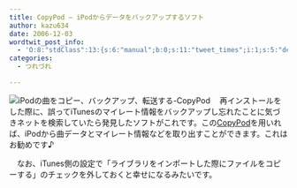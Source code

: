 ```yaml
---
title: CopyPod — iPodからデータをバックアップするソフト
author: kazu634
date: 2006-12-03
wordtwit_post_info:
  - 'O:8:"stdClass":13:{s:6:"manual";b:0;s:11:"tweet_times";i:1;s:5:"delay";i:0;s:7:"enabled";i:1;s:10:"separation";s:2:"60";s:7:"version";s:3:"3.7";s:14:"tweet_template";b:0;s:6:"status";i:2;s:6:"result";a:0:{}s:13:"tweet_counter";i:2;s:13:"tweet_log_ids";a:1:{i:0;i:2667;}s:9:"hash_tags";a:0:{}s:8:"accounts";a:1:{i:0;s:7:"kazu634";}}'
categories:
  - つれづれ

---
```

<div class="section">
<p>
<a href="http://www.copypod.jp/" onclick="__gaTracker('send', 'event', 'outbound-article', 'http://www.copypod.jp/', '');" target="_blank"><img align="left" alt="iPodの曲をコピー、バックアップ、転送する-CopyPod" src="http://img.simpleapi.net/small/http://www.copypod.jp/" border="0" /></a>
</p>
  
<p>
    　再インストールをした際に、誤ってiTunesのマイレート情報をバックアップし忘れたことに気づきネットを検索していたら発見したソフトがこれです。この<a href="http://www.copypod.jp/" onclick="__gaTracker('send', 'event', 'outbound-article', 'http://www.copypod.jp/', 'CopyPod');" target="_blank">CopyPod</a>を用いれば、iPodから曲データとマイレート情報などを取り出すことができます。これはお勧めです♪
</p>
  
<p>
    　なお、iTunes側の設定で「ライブラリをインポートした際にファイルをコピーする」のチェックを外しておくと幸せになるみたいです。
</p>
</div>
